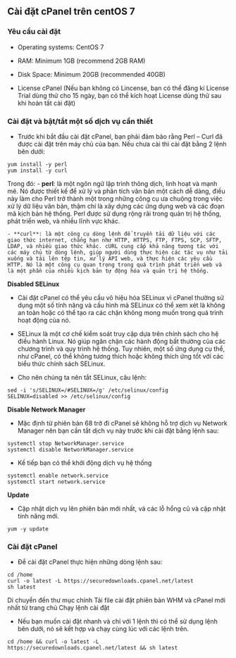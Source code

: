 ## Cài đặt cPanel trên centOS 7

### Yêu cầu cài đặt
- Operating systems: CentOS 7

- RAM: Minimum 1GB (recommend 2GB RAM)

- Disk Space: Minimum 20GB (recommended 40GB)

- License cPanel (Nếu bạn không có Lincense, bạn có thể đăng kí License Trial dùng thử cho 15 ngày, bạn có thể kích hoạt License dùng thử sau khi hoàn tất cài đặt)

### Cài đặt và bật/tắt một số dịch vụ cần thiết

- Trước khi bắt đầu cài đặt cPanel, bạn phải đảm bảo rằng Perl – Curl đã được cài đặt trên máy chủ của bạn. Nếu chưa cài thì cài đặt bằng 2 lệnh bên dưới:
```
yum install -y perl
yum install -y curl
```
Trong đó: 
	- **perl**: là một ngôn ngữ lập trình thông dịch, linh hoạt và mạnh mẽ. Nó được thiết kế để xử lý và phân tích văn bản một cách dễ dàng, điều này làm cho Perl trở thành một trong những công cụ ưa chuộng trong việc xử lý dữ liệu văn bản, thậm chí là xây dựng các ứng dụng web và các đoạn mã kịch bản hệ thống. Perl được sử dụng rộng rãi trong quản trị hệ thống, phát triển web, và nhiều lĩnh vực khác.

	- **curl**: là một công cụ dòng lệnh để truyền tải dữ liệu với các giao thức internet, chẳng hạn như HTTP, HTTPS, FTP, FTPS, SCP, SFTP, LDAP, và nhiều giao thức khác. cURL cung cấp khả năng tương tác với các máy chủ từ dòng lệnh, giúp người dùng thực hiện các tác vụ như tải xuống và tải lên tệp tin, xử lý API web, và thực hiện các yêu cầu HTTP. Nó là một công cụ quan trọng trong quá trình phát triển web và là một phần của nhiều kịch bản tự động hóa và quản trị hệ thống.

**Disabled SELinux**
- Cài đặt cPanel có thể yêu cầu vô hiệu hóa SELinux vì cPanel thường sử dụng một số tính năng và cấu hình mà SELinux có thể xem xét là không an toàn hoặc có thể tạo ra các chặn không mong muốn trong quá trình hoạt động của nó.

- SELinux là một cơ chế kiểm soát truy cập dựa trên chính sách cho hệ điều hành Linux. Nó giúp ngăn chặn các hành động bất thường của các chương trình và quy trình hệ thống. Tuy nhiên, một số ứng dụng cụ thể, như cPanel, có thể không tương thích hoặc không thích ứng tốt với các biểu thức chính sách SELinux.

- Cho nên chúng ta nên tắt SELinux, câu lệnh: 

```
sed -i 's/SELINUX=/#SELINUX=/g' /etc/selinux/config
SELINUX=disabled >> /etc/selinux/config
```
**Disable Network Manager**
- Mặc định từ phiên bản 68 trở đi cPanel sẽ không hỗ trợ dịch vụ Network Manager nên bạn cần tắt dịch vụ này trước khi cài đặt bằng lệnh sau:

```
systemctl stop NetworkManager.service
systemctl disable NetworkManager.service
```

- Kế tiếp bạn có thể khởi động dịch vụ hệ thống

```
systemctl enable network.service
systemctl start network.service
```

**Update**
- Cập nhật dịch vụ lên phiên bản mới nhất, vá các lỗ hổng cũ và cập nhật tính năng mới.

```
yum -y update
```

### Cài đặt cPanel
- Để cài đặt cPanel thực hiện những dòng lệnh sau: 

```
cd /home
curl -o latest -L https://securedownloads.cpanel.net/latest
sh latest
```
Di chuyển đến thư mục chính
Tải file cài đặt phiên bản WHM và cPanel mới nhất từ trang chủ
Chạy lệnh cài đặt

- Nếu bạn muốn cài đặt nhanh và chỉ với 1 lệnh thì có thể sử dụng lệnh bên dưới, nó sẽ kết hợp và chạy cùng lúc với các lệnh trên.

```
cd /home && curl -o latest -L https://securedownloads.cpanel.net/latest && sh latest
```